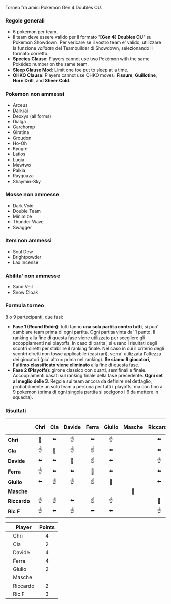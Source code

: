 Torneo fra amici Pokemon Gen 4 Doubles OU.

### Regole generali
- 6 pokemon per team.
- Il team deve essere valido per il formato "**[Gen 4] Doubles OU**" su Pokemon Showdown. Per vericare se il vostro team e' valido, utilizzare la funzione _validate_ del Teambuilder di Showdown, selezionando il formato corretto.
- **Species Clause**: Players cannot use two Pokémon with the same Pokédex number on the same team.
- **Sleep Clause Mod**: Limit one foe put to sleep at a time.
- **OHKO Clause**: Players cannot use OHKO moves: **Fissure**, **Guillotine**, **Horn Drill**, and **Sheer Cold**.
  
### Pokemon non ammessi
- Arceus  
- Darkrai  
- Deoxys (all forms)  
- Dialga  
- Garchomp  
- Giratina  
- Groudon  
- Ho-Oh  
- Kyogre  
- Latios  
- Lugia  
- Mewtwo  
- Palkia  
- Rayquaza  
- Shaymin-Sky  

### Mosse non ammesse
- Dark Void
- Double Team
- Minimize
- Thunder Wave
- Swagger

### Item non ammessi
- Soul Dew  
- Brightpowder 
- Lax Incense

### Abilita' non ammesse
- Sand Veil  
- Snow Cloak

### Formula torneo
8 o 9 partecipanti, due fasi:
- **Fase 1 (Round Robin)**: tutti fanno **una sola partita contro tutti**, si puo' cambiare team prima di ogni partita. Ogni partita vinta da' 1 punto. Il ranking alla fine di questa fase viene utilizzato per scegliere gli accoppiamenti nei playoffs. In caso di parita', si usano i risultati degli scontri diretti per stabilire il ranking finale. Nel caso in cui il criterio degli scontri diretti non fosse applicabile (casi rari), verra' utilizzata l'altezza dei giocatori (piu' alto = prima nel ranking). **Se siamo 9 giocatori, l'ultimo classificato viene eliminato** alla fine di questa fase.
- **Fase 2 (Playoffs)**: girone classico con quarti, semifinali e finale. Accoppiamenti basati sul ranking finale della fase precedente. **Ogni set al meglio delle 3**. Regole sui team ancora da definire nel dettaglio, probabilmente un solo team a persona per tutti i playoffs, ma con fino a 9 pokemon (prima di ogni singola partita si scelgono i 6 da mettere in squadra).

### Risultati
|              |     Chri      |      Cla      |     Davide    |     Ferra     |    Giulio     |    Masche     |   Riccardo    |     Ric F     |
|--------------|:-------------:|:-------------:|:-------------:|:-------------:|:-------------:|:-------------:|:-------------:|:-------------:|
| **Chri**     | :no_entry_sign: | :arrow_left:   | :point_up:   | :arrow_left:   | :point_up:   |    |   :arrow_left:  |  :arrow_left:  |
| **Cla**      | :point_up:     | :no_entry_sign: | :point_up:     | :point_up:     | :arrow_left:   |      | :arrow_left:   | :point_up:   |
| **Davide**   | :arrow_left:     | :arrow_left:   | :no_entry_sign:| :point_up:   | :arrow_left:   |    | :point_up:   | :arrow_left:   |
| **Ferra**    | :point_up:     | :arrow_left:   | :arrow_left:     | :no_entry_sign:| :arrow_left:     |    | :arrow_left:   | :point_up:   |
| **Giulio**   | :arrow_left:     | :point_up:     | :point_up:     | :point_up:   | :no_entry_sign:|    | :arrow_left:   | :point_up:   |
| **Masche**   |     |    |      |      |      | :no_entry_sign: |      |    |
| **Riccardo** |   :point_up:   | :point_up:     | :arrow_left:     | :point_up:     | :point_up:     |     | :no_entry_sign:| :arrow_left:   |
| **Ric F**    |   :point_up:   | :arrow_left:     | :point_up:     | :arrow_left:     | :arrow_left:     |     | :point_up:     | :no_entry_sign:|


| | Player     | Points |
|-|------------|:------:|
| | Chri       |   4    |
| | Cla        |   2    |
| | Davide     |   4    |
| | Ferra      |   4    |
| | Giulio     |   2    |
| | Masche     |       |
| | Riccardo   |   2    |
| | Ric F      |   3    |


